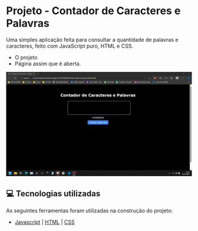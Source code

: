 # Projeto - Contador de Caracteres e Palavras

Uma simples aplicação feita para consultar a quantidade de palavras e caracteres, feito com JavaScript puro, HTML e CSS.

- O projeto
- Página assim que é aberta.
<img src="assets/contarCaracteres.gif"/>

<br />

## 💻 Tecnologias utilizadas
As seguintes ferramentas foram utilizadas na construção do projeto:
- [Javascript](https://developer.mozilla.org/en-US/docs/Web/JavaScript) | [HTML](https://developer.mozilla.org/en-US/docs/Web/HTML) | [CSS](https://developer.mozilla.org/en-US/docs/Web/CSS)
